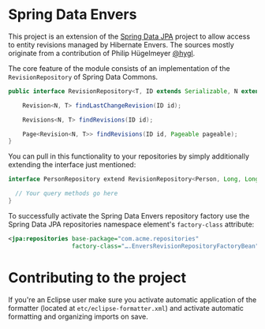 # Spring Data Envers #

This project is an extension of the [Spring Data JPA](http://github.com/SpringSource/spring-data-jpa) project to allow access to entity revisions managed by Hibernate Envers. The sources mostly originate from a contribution of Philip Hügelmeyer [@hygl](https://github.com/hygl).

The core feature of the module consists of an implementation of the `RevisionRepository` of Spring Data Commons.

```java
public interface RevisionRepository<T, ID extends Serializable, N extends Number & Comparable<N>> {

	Revision<N, T> findLastChangeRevision(ID id);

	Revisions<N, T> findRevisions(ID id);

	Page<Revision<N, T>> findRevisions(ID id, Pageable pageable);
}
```

You can pull in this functionality to your repositories by simply additionally extending the interface just mentioned:


```java
interface PersonRepository extend RevisionRepository<Person, Long, Long>, CrudRepository<Person, Long> {

  // Your query methods go here
}
```

To successfully activate the Spring Data Envers repository factory use the Spring Data JPA repositories namespace element's `factory-class` attribute:

```xml
<jpa:repositories base-package="com.acme.repositories"
                  factory-class="….EnversRevisionRepositoryFactoryBean" />
```

# Contributing to the project

If you're an Eclipse user make sure you activate automatic application of the formatter (located at `etc/eclipse-formatter.xml`) and activate automatic formatting and organizing imports on save.